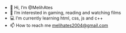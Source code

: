 - 👋 Hi, I’m @MelihAtes
- 👀 I’m interested in gaming, reading and watching films
- 💻 I’m currently learning html, css, js and c++
- 📫 How to reach me melihates2004@gmail.com

<!---
MelihAtes/MelihAtes is a ✨ special ✨ repository because its `README.md` (this file) appears on your GitHub profile.
You can click the Preview link to take a look at your changes.
--->
